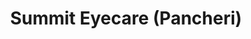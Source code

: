 ---
title: "Summit Eyecare (Pancheri)"
url: /idaho-falls/summit-eyecare-pancheri/
shop: optician
---